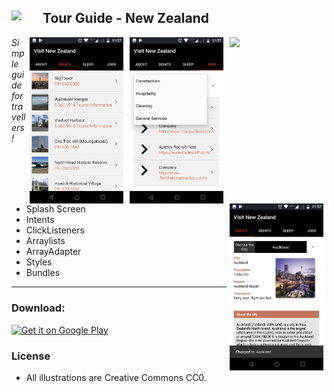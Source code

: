 Tour Guide - New Zealand 
<img src="https://upload.wikimedia.org/wikipedia/en/thumb/3/35/New_Zealand_Cricket_Cap_Insignia.svg/120px-New_Zealand_Cricket_Cap_Insignia.svg.png" width="50"  align="left" >
---
<img src="https://lh3.googleusercontent.com/Dq3k3QMUTq1S987xUS34Ufo4Yvysqxtciy_q3bUW5zL3Oynf2iz_ckvswlr1YRK8Ybc=h900-rw" width="150" align="right" hspace="5">

<img src="/screenshots/jobs.png" width="150" align="right" hspace="5">

<img src="/screenshots/lists.png" width="150" align="right" hspace="5">

<img src="/screenshots/cover.png" width="150" align="right" hspace="5">

*Simple guide for travellers!*

- Splash Screen
- Intents
- ClickListeners    
- Arraylists
- ArrayAdapter
- Styles
- Bundles
---

### Download:

<a href="https://play.google.com/store/apps/details?id=com.tour.guide" target="_blank">
<img src="https://play.google.com/intl/en_us/badges/images/generic/en-play-badge.png" alt="Get it on Google Play" height="90"/></a>

### License

- All illustrations are Creative Commons CC0.

